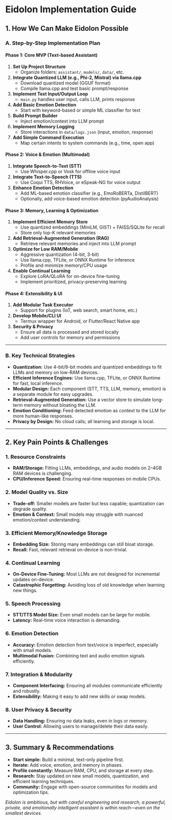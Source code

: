 # Eidolon Implementation Guide

## 1. How We Can Make Eidolon Possible

### A. Step-by-Step Implementation Plan

#### Phase 1: Core MVP (Text-based Assistant)
1. **Set Up Project Structure**
   - Organize folders: `assistant/`, `models/`, `data/`, etc.
2. **Integrate Quantized LLM (e.g., Phi-2, Mistral) via llama.cpp**
   - Download quantized model (GGUF format)
   - Compile llama.cpp and test basic prompt/response
3. **Implement Text Input/Output Loop**
   - `main.py` handles user input, calls LLM, prints response
4. **Add Basic Emotion Detection**
   - Start with keyword-based or simple ML classifier for text
5. **Build Prompt Builder**
   - Inject emotion/context into LLM prompt
6. **Implement Memory Logging**
   - Store interactions in `data/logs.json` (input, emotion, response)
7. **Add Simple Command Execution**
   - Map certain intents to system commands (e.g., time, open app)

#### Phase 2: Voice & Emotion (Multimodal)
1. **Integrate Speech-to-Text (STT)**
   - Use Whisper.cpp or Vosk for offline voice input
2. **Integrate Text-to-Speech (TTS)**
   - Use Coqui TTS, RHVoice, or eSpeak-NG for voice output
3. **Enhance Emotion Detection**
   - Add ML-based emotion classifier (e.g., EmoRoBERTa, DistilBERT)
   - Optionally, add voice-based emotion detection (pyAudioAnalysis)

#### Phase 3: Memory, Learning & Optimization
1. **Implement Efficient Memory Store**
   - Use quantized embeddings (MiniLM, GIST) + FAISS/SQLite for recall
   - Store only top-K relevant memories
2. **Add Retrieval-Augmented Generation (RAG)**
   - Retrieve relevant memories and inject into LLM prompt
3. **Optimize for Low RAM/Mobile**
   - Aggressive quantization (4-bit, 3-bit)
   - Use llama.cpp, TFLite, or ONNX Runtime for inference
   - Profile and minimize memory/CPU usage
4. **Enable Continual Learning**
   - Explore LoRA/QLoRA for on-device fine-tuning
   - Implement prioritized, privacy-preserving learning

#### Phase 4: Extensibility & UI
1. **Add Modular Task Executor**
   - Support for plugins (IoT, web search, smart home, etc.)
2. **Develop Mobile/CLI UI**
   - Termux wrapper for Android, or Flutter/React Native app
3. **Security & Privacy**
   - Ensure all data is processed and stored locally
   - Add user controls for memory and permissions

---

### B. Key Technical Strategies
- **Quantization:** Use 4-bit/8-bit models and quantized embeddings to fit LLMs and memory on low-RAM devices.
- **Efficient Inference Engines:** Use llama.cpp, TFLite, or ONNX Runtime for fast, local inference.
- **Modular Design:** Each component (STT, TTS, LLM, memory, emotion) is a separate module for easy upgrades.
- **Retrieval-Augmented Generation:** Use a vector store to simulate long-term memory without bloating the LLM.
- **Emotion Conditioning:** Feed detected emotion as context to the LLM for more human-like responses.
- **Privacy by Design:** No cloud calls; all learning and storage is local.

---

## 2. Key Pain Points & Challenges

### 1. **Resource Constraints**
- **RAM/Storage:** Fitting LLMs, embeddings, and audio models on 2–4GB RAM devices is challenging.
- **CPU/Inference Speed:** Ensuring real-time responses on mobile CPUs.

### 2. **Model Quality vs. Size**
- **Trade-off:** Smaller models are faster but less capable; quantization can degrade quality.
- **Emotion & Context:** Small models may struggle with nuanced emotion/context understanding.

### 3. **Efficient Memory/Knowledge Storage**
- **Embedding Size:** Storing many embeddings can still bloat storage.
- **Recall:** Fast, relevant retrieval on-device is non-trivial.

### 4. **Continual Learning**
- **On-Device Fine-Tuning:** Most LLMs are not designed for incremental updates on-device.
- **Catastrophic Forgetting:** Avoiding loss of old knowledge when learning new things.

### 5. **Speech Processing**
- **STT/TTS Model Size:** Even small models can be large for mobile.
- **Latency:** Real-time voice interaction is demanding.

### 6. **Emotion Detection**
- **Accuracy:** Emotion detection from text/voice is imperfect, especially with small models.
- **Multimodal Fusion:** Combining text and audio emotion signals efficiently.

### 7. **Integration & Modularity**
- **Component Interfacing:** Ensuring all modules communicate efficiently and robustly.
- **Extensibility:** Making it easy to add new skills or swap models.

### 8. **User Privacy & Security**
- **Data Handling:** Ensuring no data leaks, even in logs or memory.
- **User Control:** Allowing users to manage/delete their data easily.

---

## 3. Summary & Recommendations
- **Start simple:** Build a minimal, text-only pipeline first.
- **Iterate:** Add voice, emotion, and memory in phases.
- **Profile constantly:** Measure RAM, CPU, and storage at every step.
- **Research:** Stay updated on new small models, quantization, and efficient learning techniques.
- **Community:** Engage with open-source communities for models and optimization tips.

*Eidolon is ambitious, but with careful engineering and research, a powerful, private, and emotionally intelligent assistant is within reach—even on the smallest devices.* 